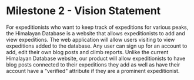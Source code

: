 # Milestone 2 - Vision Statement
For expeditionists who want to keep track of expeditions for various peaks, the  Himalayan Database is a website that allows expeditionists to add and view expeditions. The web application will allow users visiting to view expeditions added to the database. Any user can sign up for an account to add, edit their own blog posts and climb reports. Unlike the current Himalayan Database website, our product will allow expeditionists to have blog posts connected to their expeditions they add as well as have their account have a "verified" attribute if they are a prominent expeditionist.